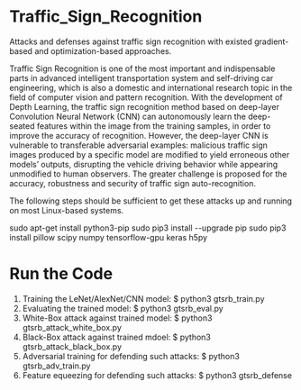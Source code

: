# Traffic_Sign_Recognition
Attacks and defenses against traffic sign recognition with existed gradient-based and optimization-based approaches.

Traffic Sign Recognition is one of the most important and indispensable parts in advanced intelligent transportation system and self-driving car engineering, which is also a domestic and international research topic in the field of computer vision and pattern recognition. With the development of Depth Learning, the traffic sign recognition method based on deep-layer Convolution Neural Network (CNN) can autonomously learn the deep-seated features within the image from the training samples, in order to improve the accuracy of recognition. However, the deep-layer CNN is vulnerable to transferable adversarial examples: malicious traffic sign images produced by a specific model are modified to yield erroneous other models’ outputs, disrupting the vehicle driving behavior while appearing unmodified to human observers. The greater challenge is proposed for the accuracy, robustness and security of traffic sign auto-recognition. 

The following steps should be sufficient to get these attacks up and running on
most Linux-based systems.

sudo apt-get install python3-pip
sudo pip3 install --upgrade pip
sudo pip3 install pillow scipy numpy tensorflow-gpu keras h5py

# Run the Code

1. Training the LeNet/AlexNet/CNN model:
   $ python3 gtsrb_train.py
2. Evaluating the trained model:
   $ python3 gtsrb_eval.py
3. White-Box attack against trained model:
   $ python3 gtsrb_attack_white_box.py
4. Black-Box attack against trained mdoel:
   $ python3 gtsrb_attack_black_box.py
5. Adversarial training for defending such attacks:
   $ python3 gtsrb_adv_train.py
6. Feature equeezing for defending such attacks:
   $ python3 gtsrb_defense
   
